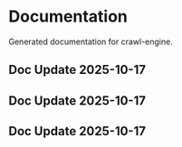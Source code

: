 # Documentation

Generated documentation for crawl-engine.

## Doc Update 2025-10-17

## Doc Update 2025-10-17

## Doc Update 2025-10-17
